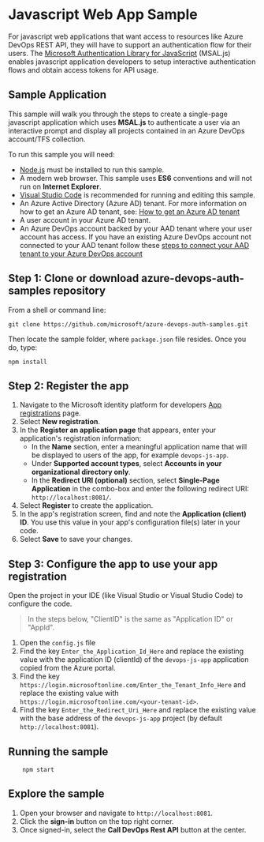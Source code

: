 # Javascript Web App Sample

For javascript web applications that want access to resources like Azure DevOps REST API, they will have to support an authentication flow for their users. The [Microsoft Authentication Library for JavaScript](https://github.com/AzureAD/microsoft-authentication-library-for-js) (MSAL.js) enables javascript application developers to setup interactive authentication flows and obtain access tokens for API usage.

## Sample Application

This sample will walk you through the steps to create a single-page javascript application which uses **MSAL.js** to authenticate a user via an interactive prompt and display all projects contained in an Azure DevOps account/TFS collection.

To run this sample you will need:

- [Node.js](https://nodejs.org/en/download/) must be installed to run this sample.
- A modern web browser. This sample uses **ES6** conventions and will not run on **Internet Explorer**.
- [Visual Studio Code](https://code.visualstudio.com/download) is recommended for running and editing this sample.
- An Azure Active Directory (Azure AD) tenant. For more information on how to get an Azure AD tenant, see: [How to get an Azure AD tenant](https://azure.microsoft.com/documentation/articles/active-directory-howto-tenant/)
- A user account in your Azure AD tenant.
- An Azure DevOps account backed by your AAD tenant where your user account has access. If you have an existing Azure DevOps account not connected to your AAD tenant follow these [steps to connect your AAD tenant to your Azure DevOps account](https://docs.microsoft.com/azure/devops/organizations/accounts/manage-azure-active-directory-groups-vsts?view=vsts&tabs=new-nav)

## Step 1: Clone or download azure-devops-auth-samples repository

From a shell or command line:

```console
git clone https://github.com/microsoft/azure-devops-auth-samples.git
```

Then locate the sample folder, where `package.json` file resides. Once you do, type:

```console
npm install
```

## Step 2: Register the app

1. Navigate to the Microsoft identity platform for developers [App registrations](https://go.microsoft.com/fwlink/?linkid=2083908) page.
1. Select **New registration**.
1. In the **Register an application page** that appears, enter your application's registration information:
   - In the **Name** section, enter a meaningful application name that will be displayed to users of the app, for example `devops-js-app`.
   - Under **Supported account types**, select **Accounts in your organizational directory only**.
   - In the **Redirect URI (optional)** section, select **Single-Page Application** in the combo-box and enter the following redirect URI: `http://localhost:8081/`.
1. Select **Register** to create the application.
1. In the app's registration screen, find and note the **Application (client) ID**. You use this value in your app's configuration file(s) later in your code.
1. Select **Save** to save your changes.

## Step 3: Configure the app to use your app registration

Open the project in your IDE (like Visual Studio or Visual Studio Code) to configure the code.

> In the steps below, "ClientID" is the same as "Application ID" or "AppId".
 
1. Open the `config.js` file
1. Find the key `Enter_the_Application_Id_Here` and replace the existing value with the application ID (clientId) of the `devops-js-app` application copied from the Azure portal.
1. Find the key `https://login.microsoftonline.com/Enter_the_Tenant_Info_Here` and replace the existing value with `https://login.microsoftonline.com/<your-tenant-id>`.
1. Find the key `Enter_the_Redirect_Uri_Here` and replace the existing value with the base address of the `devops-js-app` project (by default `http://localhost:8081`).

## Running the sample

```console
    npm start
```

## Explore the sample

1. Open your browser and navigate to `http://localhost:8081`.
1. Click the **sign-in** button on the top right corner.
1. Once signed-in, select the **Call DevOps Rest API** button at the center.